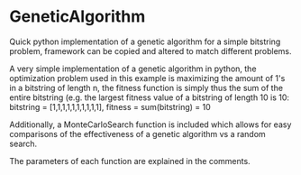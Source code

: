 # GeneticAlgorithm
Quick python implementation of a genetic algorithm for a simple bitstring problem, framework can be copied and altered to match different problems.

A very simple implementation of a genetic algorithm in python, the optimization problem used in this example is maximizing the amount of 1's in a bitstring of length n, the fitness function is simply thus the sum of the entire bitstring (e.g. the largest fitness value of a bitstring of length 10 is 10: bitstring = [1,1,1,1,1,1,1,1,1,1], fitness = sum(bitstring) = 10

Additionally, a MonteCarloSearch function is included which allows for easy comparisons of the effectiveness of a genetic algorithm vs a random search. 

The parameters of each function are explained in the comments.
